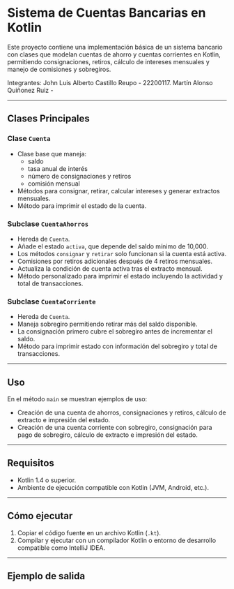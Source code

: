 # Sistema de Cuentas Bancarias en Kotlin

Este proyecto contiene una implementación básica de un sistema bancario con clases que modelan cuentas de ahorro y cuentas corrientes en Kotlin, permitiendo consignaciones, retiros, cálculo de intereses mensuales y manejo de comisiones y sobregiros.

Integrantes:
John Luis Alberto Castillo Reupo - 22200117.
Martín Alonso Quiñonez Ruiz - 

---

## Clases Principales

### Clase `Cuenta`

- Clase base que maneja:
  - saldo
  - tasa anual de interés
  - número de consignaciones y retiros
  - comisión mensual
- Métodos para consignar, retirar, calcular intereses y generar extractos mensuales.
- Método para imprimir el estado de la cuenta.

### Subclase `CuentaAhorros`

- Hereda de `Cuenta`.
- Añade el estado `activa`, que depende del saldo mínimo de 10,000.
- Los métodos `consignar` y `retirar` solo funcionan si la cuenta está activa.
- Comisiones por retiros adicionales después de 4 retiros mensuales.
- Actualiza la condición de cuenta activa tras el extracto mensual.
- Método personalizado para imprimir el estado incluyendo la actividad y total de transacciones.

### Subclase `CuentaCorriente`

- Hereda de `Cuenta`.
- Maneja sobregiro permitiendo retirar más del saldo disponible.
- La consignación primero cubre el sobregiro antes de incrementar el saldo.
- Método para imprimir estado con información del sobregiro y total de transacciones.

---

## Uso

En el método `main` se muestran ejemplos de uso:

- Creación de una cuenta de ahorros, consignaciones y retiros, cálculo de extracto e impresión del estado.
- Creación de una cuenta corriente con sobregiro, consignación para pago de sobregiro, cálculo de extracto e impresión del estado.

---

## Requisitos

- Kotlin 1.4 o superior.
- Ambiente de ejecución compatible con Kotlin (JVM, Android, etc.).

---

## Cómo ejecutar

1. Copiar el código fuente en un archivo Kotlin (`.kt`).
2. Compilar y ejecutar con un compilador Kotlin o entorno de desarrollo compatible como IntelliJ IDEA.

---

## Ejemplo de salida

